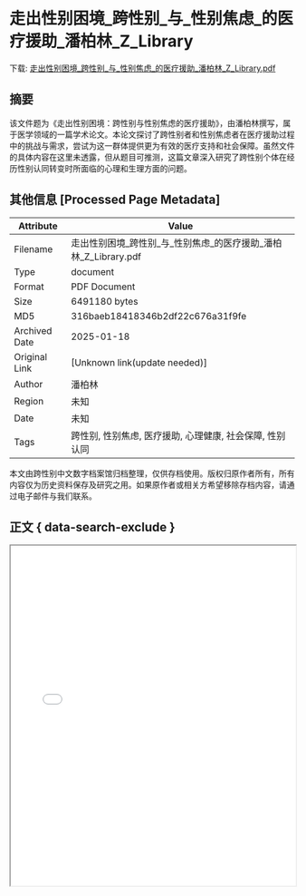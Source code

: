 # 走出性别困境_跨性别_与_性别焦虑_的医疗援助_潘柏林_Z_Library

<!-- tcd_download_link -->
下载: [走出性别困境_跨性别_与_性别焦虑_的医疗援助_潘柏林_Z_Library.pdf](走出性别困境_跨性别_与_性别焦虑_的医疗援助_潘柏林_Z_Library.pdf)
<!-- tcd_download_link_end -->

## 摘要

<!-- tcd_abstract -->
该文件题为《走出性别困境：跨性别与性别焦虑的医疗援助》，由潘柏林撰写，属于医学领域的一篇学术论文。本论文探讨了跨性别者和性别焦虑者在医疗援助过程中的挑战与需求，尝试为这一群体提供更为有效的医疗支持和社会保障。虽然文件的具体内容在这里未透露，但从题目可推测，这篇文章深入研究了跨性别个体在经历性别认同转变时所面临的心理和生理方面的问题。

<!-- tcd_abstract_end -->

## 其他信息 [Processed Page Metadata]

| Attribute       | Value                                  |
|-----------------|----------------------------------------|
| Filename        | 走出性别困境_跨性别_与_性别焦虑_的医疗援助_潘柏林_Z_Library.pdf                             |
| Type            | document                                 |
| Format          | PDF Document                               |
| Size            | 6491180 bytes                           |
| MD5             | 316baeb18418346b2df22c676a31f9fe                                  |
| Archived Date   | 2025-01-18                             |
| Original Link   | [Unknown link(update needed)]                         |
| Author          | 潘柏林                               |
| Region          | 未知                               |
| Date            | 未知                                 |
| Tags            | 跨性别, 性别焦虑, 医疗援助, 心理健康, 社会保障, 性别认同                                 |

本文由跨性别中文数字档案馆归档整理，仅供存档使用。版权归原作者所有，所有内容仅为历史资料保存及研究之用。如果原作者或相关方希望移除存档内容，请通过电子邮件与我们联系。

## 正文 { data-search-exclude }

<!-- tcd_main_text -->
<iframe src="../走出性别困境_跨性别_与_性别焦虑_的医疗援助_潘柏林_Z_Library.pdf" width="100%" height="600px">
    <p>无法显示PDF，请下载查看。</p>
</iframe>
<!-- tcd_main_text_end -->

